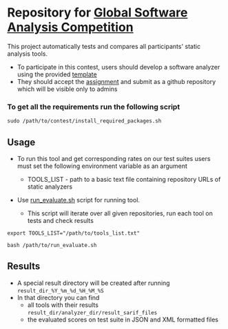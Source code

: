 # Repository for [Global Software Analysis Competition](https://gsac.tech/)

This project automatically tests and compares all participants' static analysis tools.

* To participate in this contest, users should develop a software analyzer using the
  provided [template](./example-analyzer)
* They should accept the [assignment](https://classroom.github.com/a/S_09sdh2) and submit as a
  github repository which will be visible only to admins

### To get all the requirements run the following script

```shell
sudo /path/to/contest/install_required_packages.sh
```

## Usage

* To run this tool and get corresponding rates on our test suites
  users must set the following environment variable as an argument
    * TOOLS_LIST - path to a basic text file containing repository URLs of static analyzers

* Use [run_evaluate.sh](/run_evaluate.sh) script for running tool.
    * This script will iterate over all given repositories, run each tool on tests and check results

```shell
export TOOLS_LIST="/path/to/tools_list.txt"
```
```shell
bash /path/to/run_evaluate.sh
```
## Results
* A special result directory will be created after running `result_dir_%Y_%m_%d_%H_%M_%S`
* In that directory you can find 
  * all tools with their results `result_dir/analyzer_dir/result_sarif_files`
  * the evaluated scores on test suite in JSON and XML formatted files
